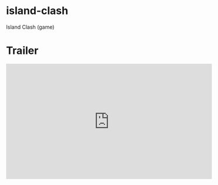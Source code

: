 # island-clash
Island Clash (game)

# Trailer

<iframe width="560" height="315" src="https://www.youtube.com/embed/XFv_vUYxPHQ?si=xMPw3N5Kfa4zOAty" title="YouTube video player" frameborder="0" allow="accelerometer; autoplay; clipboard-write; encrypted-media; gyroscope; picture-in-picture; web-share" allowfullscreen></iframe>
